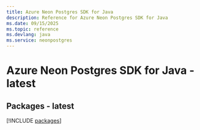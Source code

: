 ```yaml
---
title: Azure Neon Postgres SDK for Java
description: Reference for Azure Neon Postgres SDK for Java
ms.date: 09/15/2025
ms.topic: reference
ms.devlang: java
ms.service: neonpostgres
---
```

# Azure Neon Postgres SDK for Java - latest
## Packages - latest
[!INCLUDE [packages](neon-postgres-index.md)]